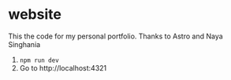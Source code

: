 # website

This the code for my personal portfolio.
Thanks to Astro and Naya Singhania

1. `npm run dev`
2. Go to http://localhost:4321
